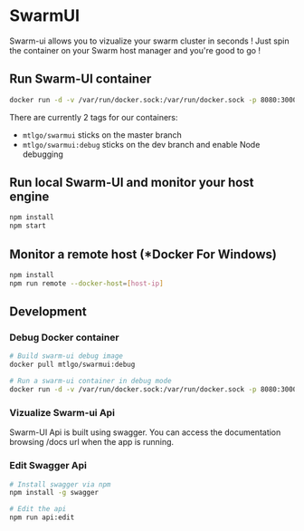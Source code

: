# SwarmUI
Swarm-ui allows you to vizualize your swarm cluster in seconds ! Just spin the container on your Swarm host manager and you're good to go !

## Run Swarm-UI container 
```bash
docker run -d -v /var/run/docker.sock:/var/run/docker.sock -p 8080:3000 mtlgo/swarmui
```
There are currently 2 tags for our containers:
  * `mtlgo/swarmui` sticks on the master branch
  * `mtlgo/swarmui:debug` sticks on the dev branch and enable Node debugging

## Run local Swarm-UI and monitor your host engine
```bash
npm install
npm start
```

## Monitor a remote host (*Docker For Windows)
```bash
npm install
npm run remote --docker-host=[host-ip]
```

## Development
### Debug Docker container
```bash
# Build swarm-ui debug image
docker pull mtlgo/swarmui:debug

# Run a swarm-ui container in debug mode
docker run -d -v /var/run/docker.sock:/var/run/docker.sock -p 8080:3000 -p 5858:5858 mtlgo/swarmui:debug
```


### Vizualize Swarm-ui Api
Swarm-UI Api is built using swagger. You can access the documentation browsing  /docs url when the app is running.

### Edit Swagger Api

```bash
# Install swagger via npm
npm install -g swagger

# Edit the api
npm run api:edit
```
